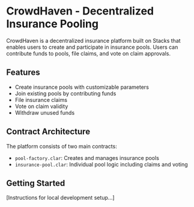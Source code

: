 # CrowdHaven - Decentralized Insurance Pooling

CrowdHaven is a decentralized insurance platform built on Stacks that enables users to create and participate in 
insurance pools. Users can contribute funds to pools, file claims, and vote on claim approvals.

## Features
- Create insurance pools with customizable parameters
- Join existing pools by contributing funds
- File insurance claims
- Vote on claim validity
- Withdraw unused funds

## Contract Architecture
The platform consists of two main contracts:
- `pool-factory.clar`: Creates and manages insurance pools
- `insurance-pool.clar`: Individual pool logic including claims and voting

## Getting Started
[Instructions for local development setup...]

